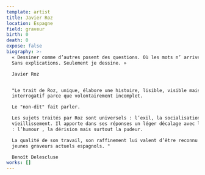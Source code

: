 ```yaml
---
template: artist
title: Javier Roz
location: Espagne
field: graveur
birth: 0
death: 0
expose: false
biography: >-
  « Dessiner comme d’autres posent des questions. Où les mots n’ arrivent pas.
  Sans explications. Seulement je dessine. »

  Javier Roz


  "Le trait de Roz, unique, élabore une histoire, lisible, visible mais
  interrogatif parce que volontairement incomplet. 

  Le "non-dit" fait parler. 

  Les sujets traités par Roz sont universels : l’exil, la socialisation, le
  vieillissement. Il apporte dans ses réponses un léger décalage avec le commun
  : l’humour , la dérision mais surtout la pudeur. 

  La qualité de son travail, son raffinement lui valent d’être reconnu parmi les
  jeunes graveurs actuels espagnols. " 

  Benoît Delescluse
works: []
---
```



